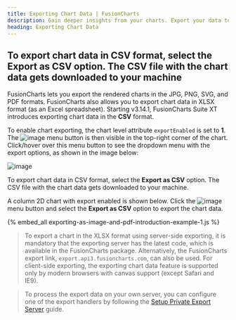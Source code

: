 ```yaml
---
title: Exporting Chart Data | FusionCharts
description: Gain deeper insights from your charts. Export your data to Excel (XLSX) or CSV format for further analysis with FusionCharts Export Server. Click to discover!
heading: Exporting Chart Data
---
```


## To export chart data in CSV format, select the Export as CSV option. The CSV file with the chart data gets downloaded to your machine

FusionCharts lets you export the rendered charts in the JPG, PNG, SVG, and PDF formats. FusionCharts also allows you to export chart data in XLSX format (as an Excel spreadsheet). Starting v3.14.1, FusionCharts Suite XT introduces exporting chart data in the **CSV** format.

To enable chart exporting, the chart level attribute `exportEnabled` is set to **1**. The <span> ![image](/images/exporting-as-image-and-pdf-export-button.jpg) </span> menu button is then visible in the top-right corner of the chart. Click/hover over this menu button to see the dropdown menu with the export options, as shown in the image below:

![image](/images/exporting-as-image-and-pdf-export-menu.jpg)

To export chart data in CSV format, select the **Export as CSV** option. The CSV file with the chart data gets downloaded to your machine.

A column 2D chart with export enabled is shown below. Click the <span> ![image](/images/exporting-as-image-and-pdf-export-button.jpg) </span> menu button and select the **Export as CSV** option to export the chart data.

{% embed_all exporting-as-image-and-pdf-introduction-example-1.js %}

> To export a chart in the XLSX format using server-side exporting, it is mandatory that the exporting server has the latest code, which is available in the FusionCharts package. Alternatively, the FusionCharts export link, `export.api3.fusioncharts.com`, can also be used. For client-side exporting, the exporting chart data feature is supported only by modern browsers with canvas support (except Safari and IE9).

> To process the export data on your own server, you can configure one of the export handlers by following the [Setup Private Export Server](/exporting-charts/using-fc-export-server/server-side-export/setup-private-export-server/asp-net) guide.
